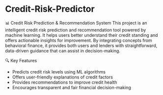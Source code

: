 # Credit-Risk-Predictor

📊 Credit Risk Prediction & Recommendation System
This project is an intelligent credit risk prediction and recommendation tool powered by machine learning. It helps users better understand their credit standing and offers actionable insights for improvement. By integrating concepts from behavioral finance, it provides both users and lenders with straightforward, data-driven guidance that can assist in decision-making.

🔍 Key Features
- Predicts credit risk levels using ML algorithms
- Offers user-friendly explanations of credit factors
- Provides recommendations to improve credit health
- Encourages transparent and fair financial decision-making
